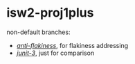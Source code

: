# isw2-proj1plus
non-default branches:
- [_anti-flakiness_](https://github.com/massimostanzione/isw2-proj1plus/tree/anti-flakiness), for flakiness addressing
- [_junit-3_](https://github.com/massimostanzione/isw2-proj1plus/tree/junit-3), just for comparison
